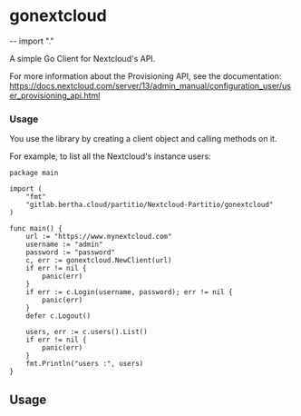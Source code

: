 # gonextcloud
--
    import "."

A simple Go Client for Nextcloud's API.

For more information about the Provisioning API, see the documentation:
https://docs.nextcloud.com/server/13/admin_manual/configuration_user/user_provisioning_api.html


### Usage

You use the library by creating a client object and calling methods on it.

For example, to list all the Nextcloud's instance users:

    package main

    import (
    	"fmt"
    	"gitlab.bertha.cloud/partitio/Nextcloud-Partitio/gonextcloud"
    )

    func main() {
    	url := "https://www.mynextcloud.com"
    	username := "admin"
    	password := "password"
    	c, err := gonextcloud.NewClient(url)
    	if err != nil {
    		panic(err)
    	}
    	if err := c.Login(username, password); err != nil {
    		panic(err)
    	}
    	defer c.Logout()

    	users, err := c.users().List()
    	if err != nil {
    		panic(err)
    	}
    	fmt.Println("users :", users)
    }

## Usage

